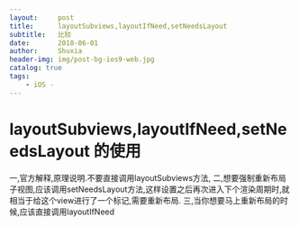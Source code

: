 ```yaml
---
layout:     post
title:      layoutSubviews,layoutIfNeed,setNeedsLayout
subtitle:   比较
date:       2018-06-01
author:     Shuxia
header-img: img/post-bg-ios9-web.jpg
catalog: true
tags:
    - iOS -
---
```


# layoutSubviews,layoutIfNeed,setNeedsLayout  的使用

一,官方解释,原理说明.不要直接调用layoutSubviews方法,
二,想要强制重新布局子视图,应该调用setNeedsLayout方法,这样设置之后再次进入下个渲染周期时,就相当于给这个view进行了一个标记,需要重新布局.
三,当你想要马上重新布局的时候,应该直接调用layoutIfNeed

